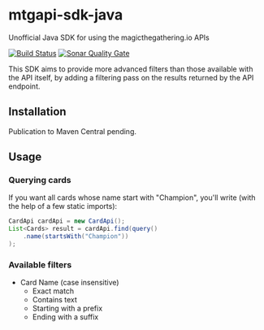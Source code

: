 # mtgapi-sdk-java

Unofficial Java SDK for using the magicthegathering.io APIs

[![Build Status](https://travis-ci.org/christopheml/mtgapi-sdk-java.svg?branch=master)](https://travis-ci.org/christopheml/mtgapi-sdk-java) [![Sonar Quality Gate](https://sonarcloud.io/api/badges/gate?key=com.github.christopheml%3Amtgapi-sdk-java)](https://sonarcloud.io/dashboard?id=com.github.christopheml%3Amtgapi-sdk-java)

This SDK aims to provide more advanced filters than those available with the API itself, by adding a filtering pass on the results returned by the API endpoint.

## Installation

Publication to Maven Central pending.

## Usage

### Querying cards

If you want all cards whose name start with "Champion", you'll write (with the help of a few static imports):
```java
CardApi cardApi = new CardApi();
List<Cards> result = cardApi.find(query()
    .name(startsWith("Champion")) 
);
``` 

### Available filters

* Card Name (case insensitive)
    * Exact match
    * Contains text
    * Starting with a prefix
    * Ending with a suffix


